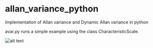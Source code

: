 # allan_variance_python
Implementation of Allan variance and Dynamic Allan variance in python

avar.py runs a simple example using the class CharacteristicScale.

![alt text](https://github.com/hossein-haeri/allan_variance_python/example.png?raw=true)
